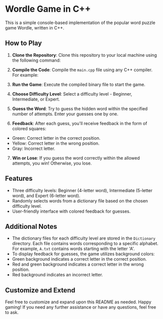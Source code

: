 # Wordle Game in C++

This is a simple console-based implementation of the popular word puzzle game Wordle, written in C++.

## How to Play

1. **Clone the Repository**: Clone this repository to your local machine using the following command:

2. **Compile the Code**: Compile the `main.cpp` file using any C++ compiler. For example:

3. **Run the Game**: Execute the compiled binary file to start the game.

4. **Choose Difficulty Level**: Select a difficulty level - Beginner, Intermediate, or Expert.

5. **Guess the Word**: Try to guess the hidden word within the specified number of attempts. Enter your guesses one by one.

6. **Feedback**: After each guess, you'll receive feedback in the form of colored squares:
- Green: Correct letter in the correct position.
- Yellow: Correct letter in the wrong position.
- Gray: Incorrect letter.

7. **Win or Lose**: If you guess the word correctly within the allowed attempts, you win! Otherwise, you lose.

## Features

- Three difficulty levels: Beginner (4-letter word), Intermediate (5-letter word), and Expert (6-letter word).
- Randomly selects words from a dictionary file based on the chosen difficulty level.
- User-friendly interface with colored feedback for guesses.

## Additional Notes

- The dictionary files for each difficulty level are stored in the `Dictionary` directory. Each file contains words corresponding to a specific alphabet. For example, `A.txt` contains words starting with the letter 'A'.
- To display feedback for guesses, the game utilizes background colors:
- Green background indicates a correct letter in the correct position.
- Red and green background indicates a correct letter in the wrong position.
- Red background indicates an incorrect letter.

## Customize and Extend

Feel free to customize and expand upon this README as needed. Happy gaming! If you need any further assistance or have any questions, feel free to ask.
